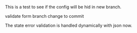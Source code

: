 This is a test to see if the config will be hid in new branch.

validate form branch change to commit

The state error validation is handled dynamically with json now.